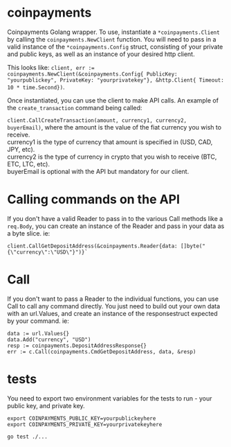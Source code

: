 # coinpayments

Coinpayments Golang wrapper. To use, instantiate a `*coinpayments.Client` by calling the `coinpayments.NewClient` function. You will need to pass in a valid instance of
the `*coinpayments.Config` struct, consisting of your private and public keys, as well as an instance of your desired http client.  
  
This looks like: 
`client, err := coinpayments.NewClient(&coinpayments.Config{ PublicKey: "yourpublickey", PrivateKey: "yourprivatekey"}, &http.Client{ Timeout: 10 * time.Second})`.  
  
Once instantiated, you can use the client to make API calls. An example of the `create_transaction` command being called:  
  
  `client.CallCreateTransaction(amount, currency1, currency2, buyerEmail)`, where the amount is the value of the fiat currency you wish to receive.  
  currency1 is the type of currency that amount is specified in (USD, CAD, JPY, etc).  
  currency2 is the type of currency in crypto that you wish to receive (BTC, ETC, LTC, etc).  
  buyerEmail is optional with the API but mandatory for our client.  

# Calling commands on the API
If you don't have a valid Reader to pass in to the various Call methods like a `req.Body`,
you can create an instance of the Reader and pass in your data as a byte slice.
ie: 
```
client.CallGetDepositAddress(&coinpayments.Reader{data: []byte("{\"currency\":\"USD\"}")}`  
```  

# Call
If you don't want to pass a Reader to the individual functions, you can use Call to call any command directly.
You just need to build out your own data with an url.Values, and create an instance of the responsestruct expected by your command.
ie: 
```
data := url.Values{}
data.Add("currency", "USD")
resp := coinpayments.DepositAddressResponse{}
err := c.Call(coinpayments.CmdGetDepositAddress, data, &resp)
```

# tests

You need to export two environment variables for the tests to run - your public key, and private key.  
```
export COINPAYMENTS_PUBLIC_KEY=yourpublickeyhere
export COINPAYMENTS_PRIVATE_KEY=yourprivatekeyhere  

go test ./...
```
